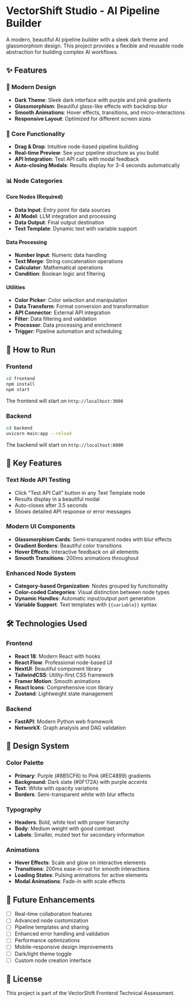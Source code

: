# VectorShift Studio - AI Pipeline Builder

A modern, beautiful AI pipeline builder with a sleek dark theme and glassmorphism design. This project provides a flexible and reusable node abstraction for building complex AI workflows.

## ✨ Features

### 🎨 Modern Design
- **Dark Theme**: Sleek dark interface with purple and pink gradients
- **Glassmorphism**: Beautiful glass-like effects with backdrop blur
- **Smooth Animations**: Hover effects, transitions, and micro-interactions
- **Responsive Layout**: Optimized for different screen sizes

### 🔧 Core Functionality
- **Drag & Drop**: Intuitive node-based pipeline building
- **Real-time Preview**: See your pipeline structure as you build
- **API Integration**: Test API calls with modal feedback
- **Auto-closing Modals**: Results display for 3-4 seconds automatically

### 📊 Node Categories

#### Core Nodes (Required)
- **Data Input**: Entry point for data sources
- **AI Model**: LLM integration and processing
- **Data Output**: Final output destination
- **Text Template**: Dynamic text with variable support

#### Data Processing
- **Number Input**: Numeric data handling
- **Text Merge**: String concatenation operations
- **Calculator**: Mathematical operations
- **Condition**: Boolean logic and filtering

#### Utilities
- **Color Picker**: Color selection and manipulation
- **Data Transform**: Format conversion and transformation
- **API Connector**: External API integration
- **Filter**: Data filtering and validation
- **Processor**: Data processing and enrichment
- **Trigger**: Pipeline automation and scheduling

## 🚀 How to Run

### Frontend
```bash
cd frontend
npm install
npm start
```
The frontend will start on `http://localhost:3000`

### Backend
```bash
cd backend
uvicorn main:app --reload
```
The backend will start on `http://localhost:8000`

## 🎯 Key Features

### Text Node API Testing
- Click "Test API Call" button in any Text Template node
- Results display in a beautiful modal
- Auto-closes after 3.5 seconds
- Shows detailed API response or error messages

### Modern UI Components
- **Glassmorphism Cards**: Semi-transparent nodes with blur effects
- **Gradient Borders**: Beautiful color transitions
- **Hover Effects**: Interactive feedback on all elements
- **Smooth Transitions**: 200ms animations throughout

### Enhanced Node System
- **Category-based Organization**: Nodes grouped by functionality
- **Color-coded Categories**: Visual distinction between node types
- **Dynamic Handles**: Automatic input/output port generation
- **Variable Support**: Text templates with `{{variable}}` syntax

## 🛠️ Technologies Used

### Frontend
- **React 18**: Modern React with hooks
- **React Flow**: Professional node-based UI
- **NextUI**: Beautiful component library
- **TailwindCSS**: Utility-first CSS framework
- **Framer Motion**: Smooth animations
- **React Icons**: Comprehensive icon library
- **Zustand**: Lightweight state management

### Backend
- **FastAPI**: Modern Python web framework
- **NetworkX**: Graph analysis and DAG validation

## 🎨 Design System

### Color Palette
- **Primary**: Purple (#8B5CF6) to Pink (#EC4899) gradients
- **Background**: Dark slate (#0F172A) with purple accents
- **Text**: White with opacity variations
- **Borders**: Semi-transparent white with blur effects

### Typography
- **Headers**: Bold, white text with proper hierarchy
- **Body**: Medium weight with good contrast
- **Labels**: Smaller, muted text for secondary information

### Animations
- **Hover Effects**: Scale and glow on interactive elements
- **Transitions**: 200ms ease-in-out for smooth interactions
- **Loading States**: Pulsing animations for active elements
- **Modal Animations**: Fade-in with scale effects

## 🔮 Future Enhancements

- [ ] Real-time collaboration features
- [ ] Advanced node customization
- [ ] Pipeline templates and sharing
- [ ] Enhanced error handling and validation
- [ ] Performance optimizations
- [ ] Mobile-responsive design improvements
- [ ] Dark/light theme toggle
- [ ] Custom node creation interface

## 📝 License

This project is part of the VectorShift Frontend Technical Assessment.






